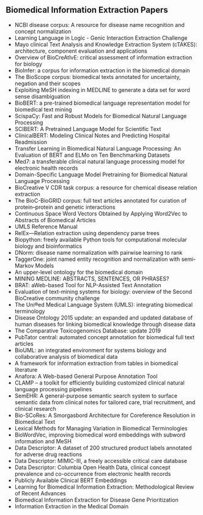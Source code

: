 <h2>Biomedical Information Extraction Papers  </h2>



<ul>

                             

 <li><a target="_blank" href="https://github.com/manjunath5496/Biomedical-Information-Extraction-Papers/blob/main/bio(1).pdf" style="text-decoration:none;">NCBI disease corpus: A resource for disease name recognition and concept normalization</a></li>

 <li><a target="_blank" href="https://github.com/manjunath5496/Biomedical-Information-Extraction-Papers/blob/main/bio(2).pdf" style="text-decoration:none;">Learning Language in Logic - Genic Interaction Extraction Challenge</a></li>

<li><a target="_blank" href="https://github.com/manjunath5496/Biomedical-Information-Extraction-Papers/blob/main/bio(3).pdf" style="text-decoration:none;">Mayo clinical Text Analysis and Knowledge Extraction System (cTAKES): architecture, component evaluation and applications</a></li>
 <li><a target="_blank" href="https://github.com/manjunath5496/Biomedical-Information-Extraction-Papers/blob/main/bio(4).pdf" style="text-decoration:none;">Overview of BioCreAtIvE: critical assessment of information extraction for biology</a></li>                              
<li><a target="_blank" href="https://github.com/manjunath5496/Biomedical-Information-Extraction-Papers/blob/main/bio(5).pdf" style="text-decoration:none;">BioInfer: a corpus for information extraction in the biomedical domain</a></li>
<li><a target="_blank" href="https://github.com/manjunath5496/Biomedical-Information-Extraction-Papers/blob/main/bio(6).pdf" style="text-decoration:none;">The BioScope corpus: biomedical texts annotated for uncertainty, negation and their scopes</a></li>
 <li><a target="_blank" href="https://github.com/manjunath5496/Biomedical-Information-Extraction-Papers/blob/main/bio(7).pdf" style="text-decoration:none;">Exploiting MeSH indexing in MEDLINE to generate a data set for word sense disambiguation</a></li>

 <li><a target="_blank" href="https://github.com/manjunath5496/Biomedical-Information-Extraction-Papers/blob/main/bio(8).pdf" style="text-decoration:none;"> BioBERT: a pre-trained biomedical language representation model for biomedical text mining </a></li>
   <li><a target="_blank" href="https://github.com/manjunath5496/Biomedical-Information-Extraction-Papers/blob/main/bio(9).pdf" style="text-decoration:none;">ScispaCy: Fast and Robust Models for Biomedical Natural Language Processing</a></li>
  
   
 <li><a target="_blank" href="https://github.com/manjunath5496/Biomedical-Information-Extraction-Papers/blob/main/bio(10).pdf" style="text-decoration:none;">SCIBERT: A Pretrained Language Model for Scientific Text</a></li>                              
<li><a target="_blank" href="https://github.com/manjunath5496/Biomedical-Information-Extraction-Papers/blob/main/bio(11).pdf" style="text-decoration:none;">ClinicalBERT: Modeling Clinical Notes and Predicting Hospital Readmission</a></li>
<li><a target="_blank" href="https://github.com/manjunath5496/Biomedical-Information-Extraction-Papers/blob/main/bio(12).pdf" style="text-decoration:none;">Transfer Learning in Biomedical Natural Language Processing: An Evaluation of BERT and ELMo on Ten Benchmarking Datasets</a></li>
<li><a target="_blank" href="https://github.com/manjunath5496/Biomedical-Information-Extraction-Papers/blob/main/bio(13).pdf" style="text-decoration:none;">Med7: a transferable clinical natural language processing model for electronic health records</a></li>

<li><a target="_blank" href="https://github.com/manjunath5496/Biomedical-Information-Extraction-Papers/blob/main/bio(14).pdf" style="text-decoration:none;">Domain-Specific Language Model Pretraining for Biomedical Natural Language Processing</a></li>
                              
<li><a target="_blank" href="https://github.com/manjunath5496/Biomedical-Information-Extraction-Papers/blob/main/bio(15).pdf" style="text-decoration:none;">BioCreative V CDR task corpus: a resource for chemical disease relation extraction</a></li>

<li><a target="_blank" href="https://github.com/manjunath5496/Biomedical-Information-Extraction-Papers/blob/main/bio(16).pdf" style="text-decoration:none;">The BioC-BioGRID corpus: full text articles annotated for curation of protein–protein and genetic interactions</a></li>

  <li><a target="_blank" href="https://github.com/manjunath5496/Biomedical-Information-Extraction-Papers/blob/main/bio(17).pdf" style="text-decoration:none;">Continuous Space Word Vectors Obtained by Applying Word2Vec to Abstracts of Biomedical Articles</a></li>   
  
<li><a target="_blank" href="https://github.com/manjunath5496/Biomedical-Information-Extraction-Papers/blob/main/bio(18).pdf" style="text-decoration:none;">UMLS Reference Manual</a></li> 

  
<li><a target="_blank" href="https://github.com/manjunath5496/Biomedical-Information-Extraction-Papers/blob/main/bio(19).pdf" style="text-decoration:none;">RelEx—Relation extraction using dependency parse trees</a></li> 

<li><a target="_blank" href="https://github.com/manjunath5496/Biomedical-Information-Extraction-Papers/blob/main/bio(20).pdf" style="text-decoration:none;">Biopython: freely available Python tools for computational molecular biology and bioinformatics</a></li>

<li><a target="_blank" href="https://github.com/manjunath5496/Biomedical-Information-Extraction-Papers/blob/main/bio(21).pdf" style="text-decoration:none;">DNorm: disease name normalization with pairwise learning to rank</a></li>
<li><a target="_blank" href="https://github.com/manjunath5496/Biomedical-Information-Extraction-Papers/blob/main/bio(22).pdf" style="text-decoration:none;">TaggerOne: joint named entity recognition and normalization with semi-Markov Models</a></li> 
 <li><a target="_blank" href="https://github.com/manjunath5496/Biomedical-Information-Extraction-Papers/blob/main/bio(23).pdf" style="text-decoration:none;">An upper-level ontology for the biomedical domain</a></li> 
 

   <li><a target="_blank" href="https://github.com/manjunath5496/Biomedical-Information-Extraction-Papers/blob/main/bio(24).pdf" style="text-decoration:none;">MINING MEDLINE: ABSTRACTS, SENTENCES, OR PHRASES? </a></li>
 
   <li><a target="_blank" href="https://github.com/manjunath5496/Biomedical-Information-Extraction-Papers/blob/main/bio(25).pdf" style="text-decoration:none;">BRAT: aWeb-based Tool for NLP-Assisted Text Annotation</a></li>                              
 <li><a target="_blank" href="https://github.com/manjunath5496/Biomedical-Information-Extraction-Papers/blob/main/bio(26).pdf" style="text-decoration:none;">Evaluation of text-mining systems for biology: overview of the Second BioCreative community challenge</a></li>
 <li><a target="_blank" href="https://github.com/manjunath5496/Biomedical-Information-Extraction-Papers/blob/main/bio(27).pdf" style="text-decoration:none;">The Uni®ed Medical Language System (UMLS): integrating biomedical terminology</a></li>
   
 
   <li><a target="_blank" href="https://github.com/manjunath5496/Biomedical-Information-Extraction-Papers/blob/main/bio(28).pdf" style="text-decoration:none;">Disease Ontology 2015 update: an expanded and updated database of human diseases for linking biomedical knowledge through disease data</a></li>
 
   <li><a target="_blank" href="https://github.com/manjunath5496/Biomedical-Information-Extraction-Papers/blob/main/bio(29).pdf" style="text-decoration:none;">The Comparative Toxicogenomics Database: update 2019 </a></li>                              

  <li><a target="_blank" href="https://github.com/manjunath5496/Biomedical-Information-Extraction-Papers/blob/main/bio(30).pdf" style="text-decoration:none;">PubTator central: automated concept annotation for biomedical full text articles</a></li>
 
   <li><a target="_blank" href="https://github.com/manjunath5496/Biomedical-Information-Extraction-Papers/blob/main/bio(31).pdf" style="text-decoration:none;">BioUML: an integrated environment for systems biology and collaborative analysis of biomedical data</a></li> 
    <li><a target="_blank" href="https://github.com/manjunath5496/Biomedical-Information-Extraction-Papers/blob/main/bio(32).pdf" style="text-decoration:none;">A framework for information extraction from tables in biomedical literature</a></li> 

   <li><a target="_blank" href="https://github.com/manjunath5496/Biomedical-Information-Extraction-Papers/blob/main/bio(33).pdf" style="text-decoration:none;">Anafora: A Web-based General Purpose Annotation Tool</a></li>                              

  <li><a target="_blank" href="https://github.com/manjunath5496/Biomedical-Information-Extraction-Papers/blob/main/bio(34).pdf" style="text-decoration:none;">CLAMP – a toolkit for efficiently building customized clinical natural language processing pipelines</a></li> 
 
  <li><a target="_blank" href="https://github.com/manjunath5496/Biomedical-Information-Extraction-Papers/blob/main/bio(35).pdf" style="text-decoration:none;">SemEHR: A general-purpose semantic search system to surface semantic data from clinical notes for tailored care, trial recruitment, and clinical research</a></li> 

  <li><a target="_blank" href="https://github.com/manjunath5496/Biomedical-Information-Extraction-Papers/blob/main/bio(36).pdf" style="text-decoration:none;">Bio-SCoRes: A Smorgasbord Architecture for Coreference Resolution in Biomedical Text</a></li> 
 
<li><a target="_blank" href="https://github.com/manjunath5496/Biomedical-Information-Extraction-Papers/blob/main/bio(37).pdf" style="text-decoration:none;">Lexical Methods for Managing Variation in Biomedical Terminologies</a></li>
 <li><a target="_blank" href="https://github.com/manjunath5496/Biomedical-Information-Extraction-Papers/blob/main/bio(38).pdf" style="text-decoration:none;">BioWordVec, improving biomedical word embeddings with subword information and MeSH</a></li>
<li><a target="_blank" href="https://github.com/manjunath5496/Biomedical-Information-Extraction-Papers/blob/main/bio(39).pdf" style="text-decoration:none;">Data Descriptor: A dataset of 200 structured product labels annotated for adverse drug reactions</a></li>
 <li><a target="_blank" href="https://github.com/manjunath5496/Biomedical-Information-Extraction-Papers/blob/main/bio(40).pdf" style="text-decoration:none;">Data Descriptor: MIMIC-III, a freely accessible critical care database</a></li>                              
<li><a target="_blank" href="https://github.com/manjunath5496/Biomedical-Information-Extraction-Papers/blob/main/bio(41).pdf" style="text-decoration:none;">Data Descriptor: Columbia Open Health Data, clinical concept prevalence and co-occurrence from electronic health records</a></li>
<li><a target="_blank" href="https://github.com/manjunath5496/Biomedical-Information-Extraction-Papers/blob/main/bio(42).pdf" style="text-decoration:none;">Publicly Available Clinical BERT Embeddings</a></li>

 <li><a target="_blank" href="https://github.com/manjunath5496/Biomedical-Information-Extraction-Papers/blob/main/bio(43).pdf" style="text-decoration:none;">Learning for Biomedical Information Extraction: Methodological Review of Recent Advances</a></li>                              
<li><a target="_blank" href="https://github.com/manjunath5496/Biomedical-Information-Extraction-Papers/blob/main/bio(44).pdf" style="text-decoration:none;">Biomedical Information Extraction for Disease Gene Prioritization</a></li>
<li><a target="_blank" href="https://github.com/manjunath5496/Biomedical-Information-Extraction-Papers/blob/main/bio(45).pdf" style="text-decoration:none;">Information Extraction in the Medical Domain</a></li>





 
  </ul>
